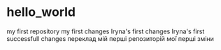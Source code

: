 # hello_world
my first repository
my first changes
Iryna's first changes
Iryna's first successfull changes 
переклад
мій перші репозиторій
мої перші зміни

